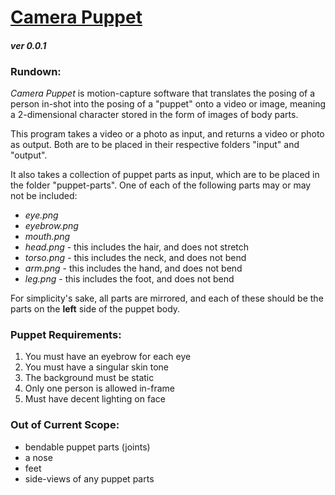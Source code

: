 # <ins>Camera Puppet</ins>
#### *ver 0.0.1*

### Rundown:
*Camera Puppet* is motion-capture software that translates
the posing of a person in-shot into the posing of a "puppet" onto
a video or image,
meaning a 2-dimensional character stored in the form of images
of body parts.

This program takes a video or a photo as input, and
returns a video or photo as output. Both are to be placed
in their respective folders "input" and "output".

It also takes a collection of puppet parts as input, which are
to be placed in the folder "puppet-parts". One of each of the 
following parts may or may not be included:
* *eye.png*
* *eyebrow.png*
* *mouth.png*
* *head.png* - this includes the hair, and does not stretch
* *torso.png* - this includes the neck, and does not bend
* *arm.png* - this includes the hand, and does not bend
* *leg.png* - this includes the foot, and does not bend

For simplicity's sake, all parts are mirrored, and each of these should be
the parts on the **left** side of the puppet body.

### Puppet Requirements:
1. You must have an eyebrow for each eye
2. You must have a singular skin tone
3. The background must be static 
4. Only one person is allowed in-frame
5. Must have decent lighting on face

### Out of Current Scope:
* bendable puppet parts (joints)
* a nose
* feet
* side-views of any puppet parts